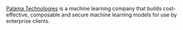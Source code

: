 [Palama Technologies](palama-technologies.com) is a machine learning company that builds cost-effective, composable and secure machine learning models for use by enterprise clients.
